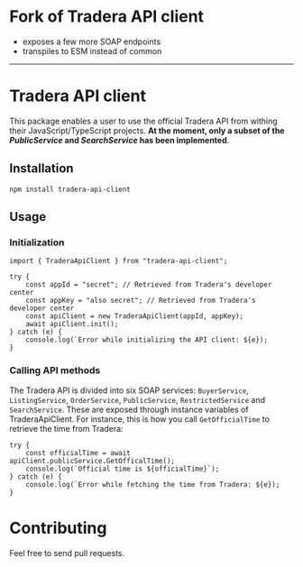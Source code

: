 # Fork of Tradera API client

-   exposes a few more SOAP endpoints
-   transpiles to ESM instead of common

---

# Tradera API client

This package enables a user to use the official Tradera API from withing their
JavaScript/TypeScript projects. **At the moment, only a subset of the
_PublicService_ and _SearchService_ has been implemented**.

## Installation

```
npm install tradera-api-client
```

## Usage

### Initialization

```
import { TraderaApiClient } from "tradera-api-client";

try {
    const appId = "secret"; // Retrieved from Tradera's developer center
    const appKey = "also secret"; // Retrieved from Tradera's developer center
    const apiClient = new TraderaApiClient(appId, appKey);
    await apiClient.init();
} catch (e) {
    console.log(`Error while initializing the API client: ${e});
}
```

### Calling API methods

The Tradera API is divided into six SOAP services: `BuyerService`,
`ListingService`, `OrderService`, `PublicService`, `RestrictedService` and
`SearchService`. These are exposed through instance variables of
TraderaApiClient. For instance, this is how you call `GetOfficialTime` to
retrieve the time from Tradera:

```
try {
    const officialTime = await apiClient.publicService.GetOfficalTime();
    console.log(`Official time is ${officialTime}`);
} catch (e) {
    console.log(`Error while fetching the time from Tradera: ${e});
}
```

# Contributing

Feel free to send pull requests.
